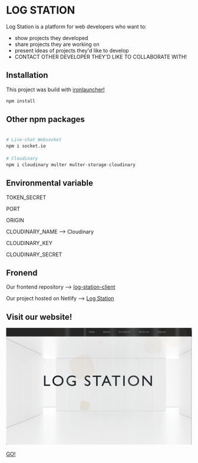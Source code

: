 # LOG STATION

Log Station is a platform for web developers who want to: 
- show projects they developed
- share projects they are working on
- present ideas of projects they'd like to develop
- CONTACT OTHER DEVELOPER THEY'D LIKE TO COLLABORATE WITH!

## Installation

This project was build with [ironlauncher!](https://www.npmjs.com/package/ironlauncher)


```bash
npm install
```

## Other npm packages

```python

# Live-chat Websocket
npm i socket.io

# Cloudinary
npm i cloudinary multer multer-storage-cloudinary

```
## Environmental variable

TOKEN_SECRET

PORT

ORIGIN

CLOUDINARY_NAME --> Cloudinary 

CLOUDINARY_KEY

CLOUDINARY_SECRET


## Fronend
 
Our frontend repository --> [log-station-client](https://github.com/italian-iranian-connection/log-station-client)

Our project hosted on Netlify --> [Log Station](https://logstation.netlify.app)

## Visit our website!
![Home page](./image/Home-page-screenshot.png)

[GO!](https://logstation.netlify.app)